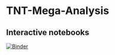 # TNT-Mega-Analysis

## Interactive notebooks

[![Binder](https://mybinder.org/badge_logo.svg)](https://mybinder.org/v2/gh/dcdace/TNT-Mega-Analysis/master)
